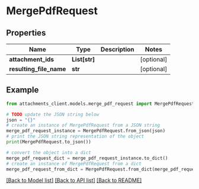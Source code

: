 # MergePdfRequest


## Properties

Name | Type | Description | Notes
------------ | ------------- | ------------- | -------------
**attachment_ids** | **List[str]** |  | [optional] 
**resulting_file_name** | **str** |  | [optional] 

## Example

```python
from attachments_client.models.merge_pdf_request import MergePdfRequest

# TODO update the JSON string below
json = "{}"
# create an instance of MergePdfRequest from a JSON string
merge_pdf_request_instance = MergePdfRequest.from_json(json)
# print the JSON string representation of the object
print(MergePdfRequest.to_json())

# convert the object into a dict
merge_pdf_request_dict = merge_pdf_request_instance.to_dict()
# create an instance of MergePdfRequest from a dict
merge_pdf_request_from_dict = MergePdfRequest.from_dict(merge_pdf_request_dict)
```
[[Back to Model list]](../README.md#documentation-for-models) [[Back to API list]](../README.md#documentation-for-api-endpoints) [[Back to README]](../README.md)



